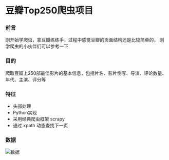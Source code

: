 # 豆瓣Top250爬虫项目
### 前言
刚开始学爬虫，拿豆瓣练练手，过程中感觉豆瓣的页面结构还是比较简单的，
刚学爬虫的小伙伴们可以参考一下
### 目的
爬取豆瓣上250部最佳影片的基本信息，包括片名、影片恻写、导演、评论数量、
年代、主演、评分等
### 特征
- 头部处理
- Python实现
- 采用经典爬虫框架 scrapy
- 通过 xpath 动态查找下一页
### 数据
![数据](https://imgchr.com/i/PGIuAf)